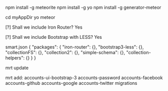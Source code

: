 npm install -g meteorite
npm install -g yo
npm install -g generator-meteor

cd myAppDir
yo meteor

[?] Shall we include Iron Router? Yes

[?] Shall we include Bootstrap with LESS? Yes

smart.json
{
  "packages": {
    "iron-router": {},
    "bootstrap3-less": {},
    "collectionFS": {},
    "collection2": {},
    "simple-schema": {},
    "collection-helpers": {}
  }
}

mrt update

mrt add:
accounts-ui-bootstrap-3
accounts-password
accounts-facebook
accounts-github
accounts-google
accounts-twitter
migrations



